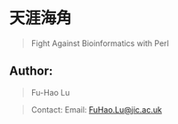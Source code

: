 # 天涯海角

> Fight Against Bioinformatics with Perl

## Author:

> Fu-Hao Lu

> Contact: Email: FuHao.Lu@jic.ac.uk
